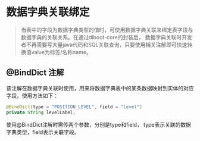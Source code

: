 # 数据字典关联绑定

> 当表中的字段为数据字典类型的值时，可使用数据字典关联来绑定表字段与数据字典的关联关系。在通过diboot-core的封装后，
数据字典关联时开发者不再需要写大量java代码和SQL关联查询，只要使用相关注解即可快速转换值value为标签/名称name。

## @BindDict 注解

该注解在数据字典关联时使用，用来将数据字典表中的某条数据映射到实体的对应字段，使用方法如下：
```java
@BindDict(type = "POSITION_LEVEL", field = "level")
private String levelLabel;
```
使用@BindDict注解时需传两个参数，分别是type和field，
type表示关联的数据字典类型，field表示关联字段。
